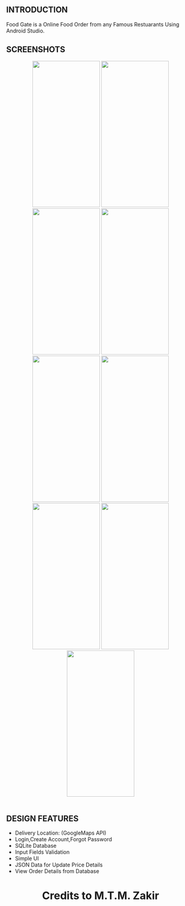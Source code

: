 ## INTRODUCTION

Food Gate is a Online Food Order from any Famous Restuarants Using Android Studio.

## SCREENSHOTS
<div align="center">
    <img src="https://github.com/user-attachments/assets/db611f4f-de26-4698-84ec-474bb1b3c79b" width="180" height="390" />
    <img src="https://github.com/user-attachments/assets/a7cea28a-5241-4508-a885-35fffb19be40" width="180" height="390" />
    <img src="https://github.com/user-attachments/assets/601d4bf1-b07f-413e-8df3-c53c3aa9938b" width="180" height="390" />
    <img src="https://github.com/user-attachments/assets/dae3b929-dff7-4703-8df2-aba3c0b1c564" width="180" height="390" />
    <img src="https://github.com/user-attachments/assets/e863e916-d367-4d26-9be7-640590080bca" width="180" height="390" />
    <img src="https://github.com/user-attachments/assets/709edeef-14da-4c72-8ec3-9949453a0e66" width="180" height="390" />
    <img src="https://github.com/user-attachments/assets/8bd37bc8-3ce3-42ee-bbc7-e9ab047042a1" width="180" height="390" />
    <img src="https://github.com/user-attachments/assets/b07c5525-6233-4172-930c-0e53c2c8b127" width="180" height="390" />
    <img src="https://github.com/user-attachments/assets/8ea62d40-2e01-4647-929b-7c02b916f2f4" width="180" height="390" />
</div>

<br>

## DESIGN FEATURES
<ul>
<li>Delivery Location: (GoogleMaps API)</li>
<li>Login,Create Account,Forgot Password</li>
<li>SQLite Database</li>
<li>Input Fields Validation</li>
<li>Simple UI</li>
<li>JSON Data for Update Price Details</li>
<li>View Order Details from Database</li>
</ul>

<h1 align="center">Credits to M.T.M. Zakir</h1>




